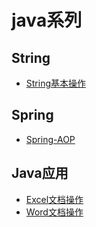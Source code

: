 # java系列
## String
* [String基本操作](https://github.com/thinkuncle/thinkuncle.github.io/issues)

## Spring
* [Spring-AOP](https://github.com/thinkuncle/thinkuncle.github.io/issues/6)

## Java应用
* [Excel文档操作](https://github.com/thinkuncle/thinkuncle.github.io/issues)
* [Word文档操作](https://github.com/thinkuncle/thinkuncle.github.io/issues)
